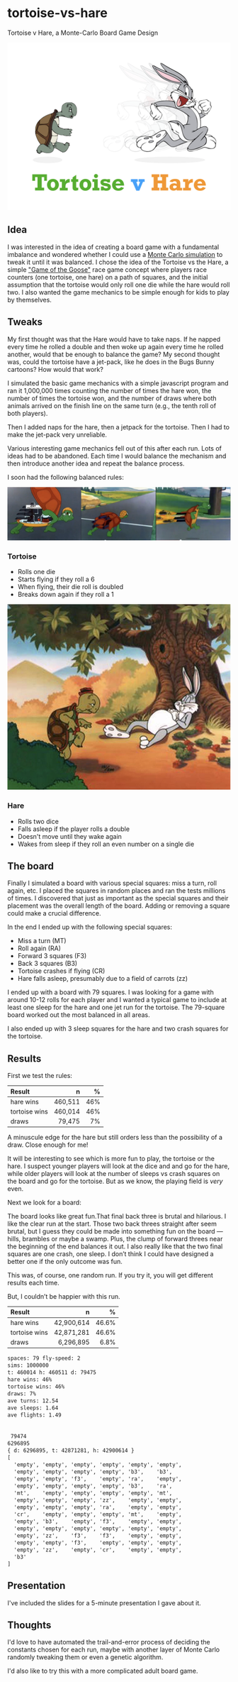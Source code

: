 # tortoise-vs-hare

Tortoise v Hare, a Monte-Carlo Board Game Design

![Tortoise v Hare](images/tvh.png)

## Idea

I was interested in the idea of creating a board game with a fundamental imbalance and wondered whether I could use a [Monte Carlo simulation](https://en.wikipedia.org/wiki/Monte_Carlo_method) to tweak it until it was balanced. I chose the idea of the Tortoise vs the Hare, a simple ["Game of the Goose"](https://en.wikipedia.org/wiki/Game_of_the_Goose) race game concept where players race counters (one tortoise, one hare) on a path of squares, and the initial assumption that the tortoise would only roll one die while the hare would roll two. I also wanted the game mechanics to be simple enough for kids to play by themselves.

## Tweaks

My first thought was that the Hare would have to take naps. If he napped every time he rolled a double and then woke up again every time he rolled another, would that be enough to balance the game? My second thought was, could the tortoise have a jet-pack, like he does in the Bugs Bunny cartoons? How would that work?

I simulated the basic game mechanics with a simple javascript program and ran it 1,000,000 times counting the number of times the hare won, the number of times the tortoise won, and the number of draws where both animals arrived on the finish line on the same turn (e.g., the tenth roll of both players).

Then I added naps for the hare, then a jetpack for the tortoise. Then I had to make the jet-pack very unreliable.

Various interesting game mechanics fell out of this after each run. Lots of ideas had to be abandoned. Each time I would balance the mechanism and then introduce another idea and repeat the balance process.

I soon had the following balanced rules:

![Tortoise has a jet pack](images/jet.png)

### Tortoise

-   Rolls one die
-   Starts flying if they roll a 6
-   When flying, their die roll is doubled
-   Breaks down again if they roll a 1

![Hare falls asleep](images/sleep.png)

### Hare

-   Rolls two dice
-   Falls asleep if the player rolls a double
-   Doesn't move until they wake again
-   Wakes from sleep if they roll an even number on a single die

## The board

Finally I simulated a board with various special squares: miss a turn, roll again, etc. I placed the squares in random places and ran the tests millions of times. I discovered that just as important as the special squares and their placement was the overall length of the board. Adding or removing a square could make a crucial difference.

In the end I ended up with the following special squares:

-   Miss a turn (MT)
-   Roll again (RA)
-   Forward 3 squares (F3)
-   Back 3 squares (B3)
-   Tortoise crashes if flying (CR)
-   Hare falls asleep, presumably due to a field of carrots (zz)

I ended up with a board with 79 squares. I was looking for a game with around 10-12 rolls for each player and I wanted a typical game to include at least one sleep for the hare and one jet run for the tortoise. The 79-square board worked out the most balanced in all areas.

I also ended up with 3 sleep squares for the hare and two crash squares for the tortoise.

## Results

First we test the rules:

| Result | n | % |
|:--|--:|--:|
| hare wins | 460,511 | 46% |
| tortoise wins | 460,014 | 46% |
| draws | 79,475 | 7% |

A minuscule edge for the hare but still orders less than the possibility of a draw. Close enough for me!

It will be interesting to see which is more fun to play, the tortoise or the hare. I suspect younger players will look at the dice and and go for the hare, while older players will look at the number of sleeps vs crash squares on the board and go for the tortoise. But as we know, the playing field is *very* even.

Next we look for a board:

The board looks like great fun.That final back three is brutal and hilarious. I like the clear run at the start. Those two back threes straight after seem brutal, but I guess they could be made into something fun on the board — hills, brambles or maybe a swamp. Plus, the clump of forward threes near the beginning of the end balances it out. I also really like that the two final squares are one crash, one sleep. I don’t think I could have designed a better one if the only outcome was fun.

This was, of course, one random run. If you try it, you will get different results each time. 

But, I couldn’t be happier with this run.

| Result | n | % |
|:--|--:|--:|
| hare wins | 42,900,614 | 46.6% |
| tortoise wins | 42,871,281 | 46.6% |
| draws | 6,296,895 | 6.8% |

	spaces: 79 fly-speed: 2
	sims: 1000000
	t: 460014 h: 460511 d: 79475
	hare wins: 46%
	tortoise wins: 46%
	draws: 7%
	ave turns: 12.54
	ave sleeps: 1.64
	ave flights: 1.49
	
	
	 79474
	6296895
	{ d: 6296895, t: 42871281, h: 42900614 }
	[
	  'empty', 'empty', 'empty', 'empty', 'empty', 'empty',
	  'empty', 'empty', 'empty', 'empty', 'b3',    'b3',
	  'empty', 'empty', 'f3',    'empty', 'ra',    'empty',
	  'empty', 'empty', 'empty', 'empty', 'b3',    'ra',
	  'mt',    'empty', 'empty', 'empty', 'empty', 'mt',
	  'empty', 'empty', 'empty', 'zz',    'empty', 'empty',
	  'empty', 'empty', 'empty', 'ra',    'empty', 'empty',
	  'cr',    'empty', 'empty', 'empty', 'mt',    'empty',
	  'empty', 'b3',    'empty', 'f3',    'empty', 'empty',
	  'empty', 'empty', 'empty', 'empty', 'empty', 'empty',
	  'empty', 'zz',    'f3',    'f3',    'empty', 'empty',
	  'empty', 'empty', 'f3',    'empty', 'empty', 'empty',
	  'empty', 'zz',    'empty', 'cr',    'empty', 'empty',
	  'b3'
	]

## Presentation

I've included the slides for a 5-minute presentation I gave about it.

## Thoughts

I'd love to have automated the trail-and-error process of deciding the constants chosen for each run, maybe with another layer of Monte Carlo randomly tweaking them or even a genetic algorithm.

I'd also like to try this with a more complicated adult board game.

